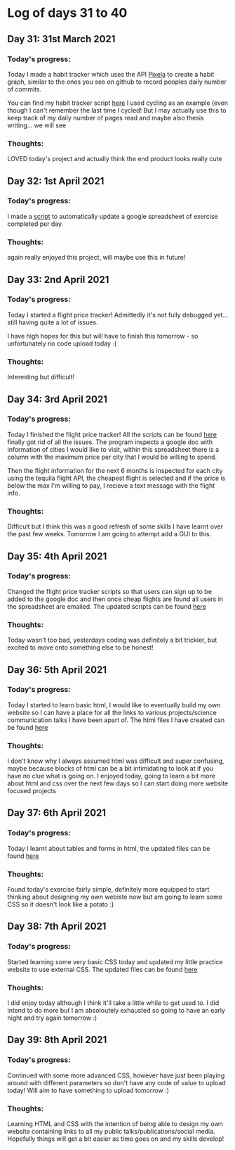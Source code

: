 # Log of days 31 to 40

## Day 31: 31st March 2021

### Today's progress:

Today I made a habit tracker which uses the API [Pixela](https://pixe.la/) to create a habit graph, similar to the ones you see on github to record peoples daily number of commits.

You can find my habit tracker script [here](https://github.com/blain1995/100DaysOfCode/blob/main/scripts/days31to40/day31/day31_main.py) I used cycling as an example (even though I can't remember the last time I cycled! But I may actually use this to keep track of my daily number of pages read and maybe also thesis writing... we will see

### Thoughts:

LOVED today's project and actually think the end product looks really cute

## Day 32: 1st April 2021

### Today's progress:

I made a [script](https://github.com/blain1995/100DaysOfCode/blob/main/scripts/days31to40/day32/day32_main.py) to automatically update a google spreadsheet of exercise completed per day.

### Thoughts:

again really enjoyed this project, will maybe use this in future!

## Day 33: 2nd April 2021

### Today's progress:

Today I started a flight price tracker! Admittedly it's not fully debugged yet... still having quite a lot of issues.

I have high hopes for this but will have to finish this tomorrow - so unfortunately no code upload today :(

### Thoughts:

Interesting but difficult!

## Day 34: 3rd April 2021

### Today's progress:

Today I finished the flight price tracker! All the scripts can be found [here](https://github.com/blain1995/100DaysOfCode/blob/main/scripts/days31to40/day33) finally got rid of all the issues. The program inspects a google doc with information of cities I would like to visit, within this spreadsheet there is a column with the maximum price per city that I would be willing to spend. 

Then the flight information for the next 6 months is inspected for each city using the tequila flight API, the cheapest flight is selected and if the price is below the max I'm willing to pay, I recieve a text message with the flight info. 

### Thoughts:

Difficult but I think this was a good refresh of some skills I have learnt over the past few weeks. Tomorrow I am going to attempt add a GUI to this.

## Day 35: 4th April 2021

### Today's progress:

Changed the flight price tracker scripts so that users can sign up to be added to the google doc and then once cheap flights are found all users in the spreadsheet are emailed. The updated scripts can be found [here](https://github.com/blain1995/100DaysOfCode/blob/main/scripts/days31to40/day35)

### Thoughts:

Today wasn't too bad, yesterdays coding was definitely a bit trickier, but excited to move onto something else to be honest!

## Day 36: 5th April 2021

### Today's progress:

Today I started to learn basic html, I would like to eventually build my own website so I can have a place for all the links to various projects/science communication talks I have been apart of. The html files I have created can be found [here](https://github.com/blain1995/100DaysOfCode/blob/main/scripts/days31to40/day36)

### Thoughts:

I don't know why I always assumed html was difficult and super confusing, maybe because blocks of html can be a bit intimidating to look at if you have no clue what is going on. I enjoyed today, going to learn a bit more about html and css over the next few days so I can start doing more website focused projects

## Day 37: 6th April 2021

### Today's progress:

Today I learnt about tables and forms in html, the updated files can be found [here](https://github.com/blain1995/100DaysOfCode/blob/main/scripts/days31to40/day37)

### Thoughts:

Found today's exercise fairly simple, definitely more equipped to start thinking about designing my own webiste now but am going to learn some CSS so it doesn't look like a potato :)

## Day 38: 7th April 2021

### Today's progress:

Started learning some very basic CSS today and updated my little practice website to use external CSS. The updated files can be found [here](https://github.com/blain1995/100DaysOfCode/blob/main/scripts/days31to40/day38)

### Thoughts:

I did enjoy today although I think it'll take a little while to get used to. I did intend to do more but I am absoloutely exhausted so going to have an early night and try again tomorrow :)

## Day 39: 8th April 2021

### Today's progress:

Continued with some more advanced CSS, however have just been playing around with different parameters so don't have any code of value to upload today! Will aim to have something to upload tomorrow :)

### Thoughts:

Learning HTML and CSS with the intention of being able to design my own website containing links to all my public talks/publications/social media. Hopefully things will get a bit easier as time goes on and my skills develop!
